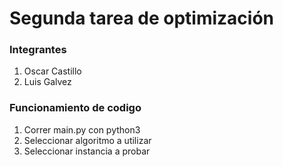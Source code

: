 # Segunda tarea de optimización

### Integrantes

1. Oscar Castillo
2. Luis Galvez

### Funcionamiento de codigo

1. Correr main.py con python3
2. Seleccionar algoritmo a utilizar
3. Seleccionar instancia a probar